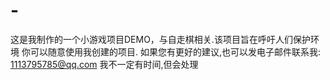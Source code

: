 # -
这是我制作的一个小游戏项目DEMO，与自走棋相关.该项目旨在呼吁人们保护环境
你可以随意使用我创建的项目.
如果您有更好的建议,也可以发电子邮件联系我:
1113795785@qq.com
我不一定有时间,但会处理
